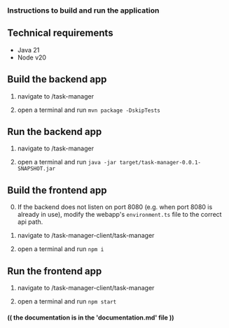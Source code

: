 ### Instructions to build and run the application

## Technical requirements

- Java 21
- Node v20

## Build the backend app

1. navigate to /task-manager

2. open a terminal and run `mvn package -DskipTests`

## Run the backend app

1. navigate to /task-manager

2. open a terminal and run `java -jar target/task-manager-0.0.1-SNAPSHOT.jar`

## Build the frontend app

0. If the backend does not listen on port 8080 (e.g. when port 8080 is already in use), modify the webapp's `environment.ts` file to the correct api path.

1. navigate to /task-manager-client/task-manager

2. open a terminal and run `npm i`

## Run the frontend app

1. navigate to /task-manager-client/task-manager

2. open a terminal and run `npm start`

####  (( the documentation is in the 'documentation.md' file ))